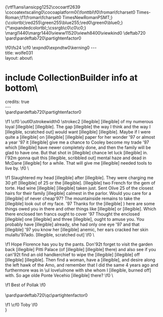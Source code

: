 {\rtf1\ansi\ansicpg1252\cocoartf2639
\cocoatextscaling0\cocoaplatform0{\fonttbl\f0\froman\fcharset0 Times-Roman;\f1\froman\fcharset0 TimesNewRomanPSMT;}
{\colortbl;\red255\green255\blue255;\red0\green0\blue0;}
{\*\expandedcolortbl;;\cssrgb\c0\c0\c0;}
\margl1440\margr1440\vieww11520\viewh8400\viewkind0
\deftab720
\pard\pardeftab720\partightenfactor0

\f0\fs24 \cf0 \expnd0\expndtw0\kerning0
---\
title: wolfe031\
layout: about\
# include CollectionBuilder info at bottom\
credits: true\
---\
\pard\pardeftab720\partightenfactor0

\f1 \cf0 \outl0\strokewidth0 \strokec2 	[illegible] [illegible] of my numerous loyal [illegible] [illegible]. The gap [illegible] the way I think and the way I [illegible, scratched out] would want [illegible] [illegible]. Maybe if I were quite a [illegible] on [illegible] [illegible] paper for her wonder \'97 or almost a year \'97 it [illegible] give me a chance to Cooley become my trade \'97 which [illegible] have newer completely done, and then the family will be glad to have one. But that shot in [illegible] chance let luck [illegible] in. I\'92m gonna quit this [illegible, scribbled out] mental haze and dead in McDane [illegible] for a while. That will give me [illegible] needed tools to live by.
\f0 \

\f1 	Slaughtered my head [illegible] after [illegible]. They were charging me 30 pf! [Illegible] of 25 or the [illegible]. [Illegible] two French for the gem of torte. Had wine [illegible] [illegible] taken just. Sent Olive 25 of the closest hairs for their family [illegible] calmest in the parlor. Would you care for a [illegible] of never cheap\'97? The mountainside remains to take the [illegible] look out of my face. \'97 Thanks for the [illegible] ) here are some things owed you in there and other things like [illegible] or [illegible]. Which there enclosed ten francs ought to cover \'97 Thought the enclosed [illegible] one [illegible] and three [illegible], ought to amuse you. You probably have [illegible] already, she had only one eye \'97 and that [illegible] \'97 you know her [illegible] anemic, her ears cracked her skin mulaltu\'97ado. [Illegible, scratched out]
\f0 \

\f1 	Hope Florence has you by the pants. Don\'92t forget to visit the garden back [illegible] Pitti Palace (of [illegible] [illegible] there) and also see if you can\'92t find an old handkerchief to wipe the [illegible] [illegible] off [illegible] [illegible]. Then find a woman, have a [illegible], and desire along the left hawk of the Amo, and remember that I did the same 4 years ago and furthermore was in \ul love\ulnone  with she whom I [illegible, burned off] with. So age olde Ponte Vecehio [illegible] there?
\f0 \

\f1 	Best of Pollak
\f0 \
\
\pard\pardeftab720\qc\partightenfactor0

\f1 \cf0 Toby
\f0 \
}